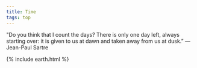 ```yaml
---
title: Time
tags: top
---
```



"Do you think that I count the days? There is only one day left, always starting over: it is given to us at dawn and taken away from us at dusk.”
― Jean-Paul Sartre

{% include earth.html %}